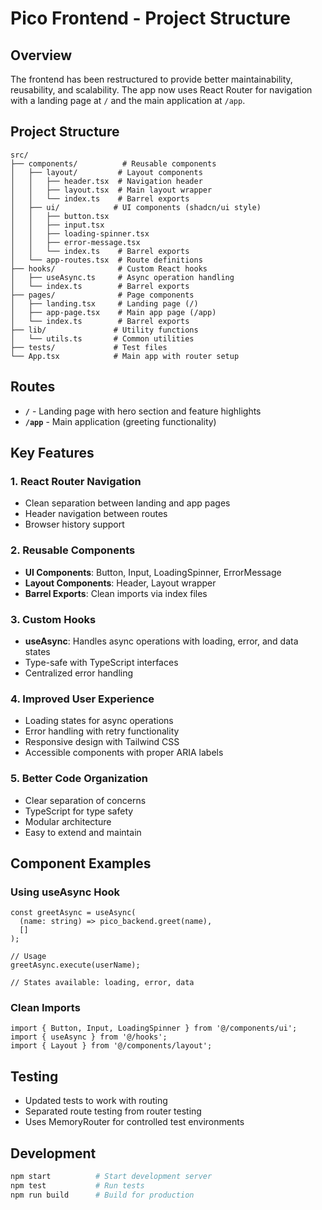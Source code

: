 # Pico Frontend - Project Structure

## Overview
The frontend has been restructured to provide better maintainability, reusability, and scalability. The app now uses React Router for navigation with a landing page at `/` and the main application at `/app`.

## Project Structure

```
src/
├── components/          # Reusable components
│   ├── layout/         # Layout components
│   │   ├── header.tsx  # Navigation header
│   │   ├── layout.tsx  # Main layout wrapper
│   │   └── index.ts    # Barrel exports
│   ├── ui/            # UI components (shadcn/ui style)
│   │   ├── button.tsx
│   │   ├── input.tsx
│   │   ├── loading-spinner.tsx
│   │   ├── error-message.tsx
│   │   └── index.ts    # Barrel exports
│   └── app-routes.tsx  # Route definitions
├── hooks/              # Custom React hooks
│   ├── useAsync.ts     # Async operation handling
│   └── index.ts        # Barrel exports
├── pages/              # Page components
│   ├── landing.tsx     # Landing page (/)
│   ├── app-page.tsx    # Main app page (/app)
│   └── index.ts        # Barrel exports
├── lib/               # Utility functions
│   └── utils.ts       # Common utilities
├── tests/             # Test files
└── App.tsx            # Main app with router setup
```

## Routes

- **`/`** - Landing page with hero section and feature highlights
- **`/app`** - Main application (greeting functionality)

## Key Features

### 1. React Router Navigation
- Clean separation between landing and app pages
- Header navigation between routes
- Browser history support

### 2. Reusable Components
- **UI Components**: Button, Input, LoadingSpinner, ErrorMessage
- **Layout Components**: Header, Layout wrapper
- **Barrel Exports**: Clean imports via index files

### 3. Custom Hooks
- **useAsync**: Handles async operations with loading, error, and data states
- Type-safe with TypeScript interfaces
- Centralized error handling

### 4. Improved User Experience
- Loading states for async operations
- Error handling with retry functionality
- Responsive design with Tailwind CSS
- Accessible components with proper ARIA labels

### 5. Better Code Organization
- Clear separation of concerns
- TypeScript for type safety
- Modular architecture
- Easy to extend and maintain

## Component Examples

### Using useAsync Hook
```tsx
const greetAsync = useAsync(
  (name: string) => pico_backend.greet(name),
  []
);

// Usage
greetAsync.execute(userName);

// States available: loading, error, data
```

### Clean Imports
```tsx
import { Button, Input, LoadingSpinner } from '@/components/ui';
import { useAsync } from '@/hooks';
import { Layout } from '@/components/layout';
```

## Testing
- Updated tests to work with routing
- Separated route testing from router testing
- Uses MemoryRouter for controlled test environments

## Development
```bash
npm start          # Start development server
npm test           # Run tests
npm run build      # Build for production
``` 